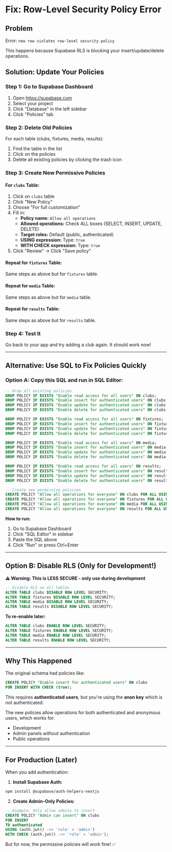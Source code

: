 # Fix: Row-Level Security Policy Error

## Problem
Error: `new row violates row-level security policy`

This happens because Supabase RLS is blocking your insert/update/delete operations.

## Solution: Update Your Policies

### Step 1: Go to Supabase Dashboard
1. Open https://supabase.com
2. Select your project
3. Click "Database" in the left sidebar
4. Click "Policies" tab

### Step 2: Delete Old Policies
For each table (clubs, fixtures, media, results):
1. Find the table in the list
2. Click on the policies
3. Delete all existing policies by clicking the trash icon

### Step 3: Create New Permissive Policies

#### For `clubs` Table:

1. Click on `clubs` table
2. Click "New Policy"
3. Choose "For full customization"
4. Fill in:
   - **Policy name:** `Allow all operations`
   - **Allowed operations:** Check ALL boxes (SELECT, INSERT, UPDATE, DELETE)
   - **Target roles:** Default (public, authenticated)
   - **USING expression:** Type: `true`
   - **WITH CHECK expression:** Type: `true`
5. Click "Review" → Click "Save policy"

#### Repeat for `fixtures` Table:
Same steps as above but for `fixtures` table.

#### Repeat for `media` Table:
Same steps as above but for `media` table.

#### Repeat for `results` Table:
Same steps as above but for `results` table.

### Step 4: Test It
Go back to your app and try adding a club again. It should work now!

---

## Alternative: Use SQL to Fix Policies Quickly

### Option A: Copy this SQL and run in SQL Editor:

```sql
-- Drop all existing policies
DROP POLICY IF EXISTS "Enable read access for all users" ON clubs;
DROP POLICY IF EXISTS "Enable insert for authenticated users" ON clubs;
DROP POLICY IF EXISTS "Enable update for authenticated users" ON clubs;
DROP POLICY IF EXISTS "Enable delete for authenticated users" ON clubs;

DROP POLICY IF EXISTS "Enable read access for all users" ON fixtures;
DROP POLICY IF EXISTS "Enable insert for authenticated users" ON fixtures;
DROP POLICY IF EXISTS "Enable update for authenticated users" ON fixtures;
DROP POLICY IF EXISTS "Enable delete for authenticated users" ON fixtures;

DROP POLICY IF EXISTS "Enable read access for all users" ON media;
DROP POLICY IF EXISTS "Enable insert for authenticated users" ON media;
DROP POLICY IF EXISTS "Enable update for authenticated users" ON media;
DROP POLICY IF EXISTS "Enable delete for authenticated users" ON media;

DROP POLICY IF EXISTS "Enable read access for all users" ON results;
DROP POLICY IF EXISTS "Enable insert for authenticated users" ON results;
DROP POLICY IF EXISTS "Enable update for authenticated users" ON results;
DROP POLICY IF EXISTS "Enable delete for authenticated users" ON results;

-- Create new permissive policies
CREATE POLICY "Allow all operations for everyone" ON clubs FOR ALL USING (true) WITH CHECK (true);
CREATE POLICY "Allow all operations for everyone" ON fixtures FOR ALL USING (true) WITH CHECK (true);
CREATE POLICY "Allow all operations for everyone" ON media FOR ALL USING (true) WITH CHECK (true);
CREATE POLICY "Allow all operations for everyone" ON results FOR ALL USING (true) WITH CHECK (true);
```

**How to run:**
1. Go to Supabase Dashboard
2. Click "SQL Editor" in sidebar
3. Paste the SQL above
4. Click "Run" or press Ctrl+Enter

---

## Option B: Disable RLS (Only for Development!)

**⚠️ Warning: This is LESS SECURE - only use during development**

```sql
-- Disable RLS on all tables
ALTER TABLE clubs DISABLE ROW LEVEL SECURITY;
ALTER TABLE fixtures DISABLE ROW LEVEL SECURITY;
ALTER TABLE media DISABLE ROW LEVEL SECURITY;
ALTER TABLE results DISABLE ROW LEVEL SECURITY;
```

**To re-enable later:**
```sql
ALTER TABLE clubs ENABLE ROW LEVEL SECURITY;
ALTER TABLE fixtures ENABLE ROW LEVEL SECURITY;
ALTER TABLE media ENABLE ROW LEVEL SECURITY;
ALTER TABLE results ENABLE ROW LEVEL SECURITY;
```

---

## Why This Happened

The original schema had policies like:
```sql
CREATE POLICY "Enable insert for authenticated users" ON clubs 
FOR INSERT WITH CHECK (true);
```

This requires **authenticated users**, but you're using the **anon key** which is not authenticated.

The new policies allow operations for both authenticated and anonymous users, which works for:
- Development
- Admin panels without authentication
- Public operations

---

## For Production (Later)

When you add authentication:

1. **Install Supabase Auth:**
```bash
npm install @supabase/auth-helpers-nextjs
```

2. **Create Admin-Only Policies:**
```sql
-- Example: Only allow admins to insert
CREATE POLICY "Admin can insert" ON clubs
FOR INSERT
TO authenticated
USING (auth.jwt() ->> 'role' = 'admin')
WITH CHECK (auth.jwt() ->> 'role' = 'admin');
```

But for now, the permissive policies will work fine! ✅

